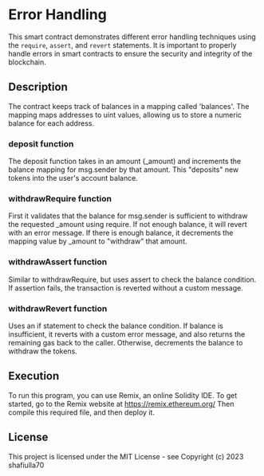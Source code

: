 # Error Handling 

This smart contract demonstrates different error handling techniques using the `require`, `assert`, and `revert` statements. It is important to properly handle errors in smart contracts to ensure the security and integrity of the blockchain.

## Description

The contract keeps track of balances in a mapping called 'balances'.
The mapping maps addresses to uint values, allowing us to store a numeric balance for each address.

### deposit function

The deposit function takes in an amount (_amount) and increments the balance mapping for msg.sender by that amount.
This "deposits" new tokens into the user's account balance.

### withdrawRequire function

First it validates that the balance for msg.sender is sufficient to withdraw the requested _amount using require.
If not enough balance, it will revert with an error message.
If there is enough balance, it decrements the mapping value by _amount to "withdraw" that amount.

### withdrawAssert function

Similar to withdrawRequire, but uses assert to check the balance condition.
If assertion fails, the transaction is reverted without a custom message.

### withdrawRevert function

Uses an if statement to check the balance condition.
If balance is insufficient, it reverts with a custom error message, and also returns the remaining gas back to the caller.
Otherwise, decrements the balance to withdraw the tokens. 

## Execution
To run this program, you can use Remix, an online Solidity IDE. To get started, go to the Remix website at https://remix.ethereum.org/ 
Then compile this required file, and then deploy it.

## License
This project is licensed under the MIT License - see Copyright (c) 2023 shafiulla70
